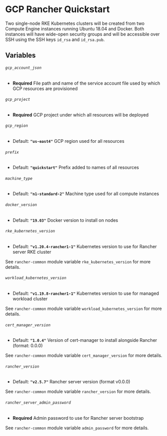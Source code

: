 # GCP Rancher Quickstart

Two single-node RKE Kubernetes clusters will be created from two Compute Engine instances running Ubuntu 18.04 and Docker.
Both instances will have wide-open security groups and will be accessible over SSH using the SSH keys
`id_rsa` and `id_rsa.pub`.

## Variables

###### `gcp_account_json`
- **Required**
File path and name of the service account file used by which GCP resources are provisioned

###### `gcp_project`
- **Required**
GCP project under which all resources will be deployed

###### `gcp_region`
- Default: **`"us-east4"`**
GCP region used for all resources

###### `prefix`
- Default: **`"quickstart"`**
Prefix added to names of all resources

###### `machine_type`
- Default: **`"n1-standard-2"`**
Machine type used for all compute instances

###### `docker_version`
- Default: **`"19.03"`**
Docker version to install on nodes

###### `rke_kubernetes_version`
- Default: **`"v1.20.4-rancher1-1"`**
Kubernetes version to use for Rancher server RKE cluster

See `rancher-common` module variable `rke_kubernetes_version` for more details.

###### `workload_kubernetes_version`
- Default: **`"v1.19.8-rancher1-1"`**
Kubernetes version to use for managed workload cluster

See `rancher-common` module variable `workload_kubernetes_version` for more details.

###### `cert_manager_version`
- Default: **`"1.0.4"`**
Version of cert-manager to install alongside Rancher (format: 0.0.0)

See `rancher-common` module variable `cert_manager_version` for more details.

###### `rancher_version`
- Default: **`"v2.5.7"`**
Rancher server version (format v0.0.0)

See `rancher-common` module variable `rancher_version` for more details.

###### `rancher_server_admin_password`
- **Required**
Admin password to use for Rancher server bootstrap

See `rancher-common` module variable `admin_password` for more details.

